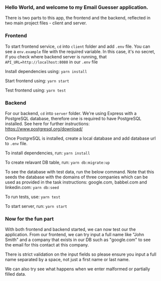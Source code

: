 ### Hello World, and welcome to my Email Guesser application.

There is two parts to this app, the frontend and the backend, reflected in two main project files - client and server.

### Frontend

To start frontend service, `cd` into `client` folder and add `.env` file. You can see a `env.example` file with the required variable. In this case, it's no secret, if you check where backend server is running, that `API_URL=http://localhost:8080` in our `.env` file

Install dependencies using:
`yarn install`

Start frontend using:
`yarn start`

Test frontend using:
`yarn test`

### Backend

For our backend, `cd` into `server` folder. We're using Express with a PostgreSQL database, therefore one is required to have PostgreSQL installed. See here for further instructions: https://www.postgresql.org/download/

Once PostgreSQL is installed, create a local database and add database url to `.env` file.

To install dependencies, run:
`yarn install`

To create relavant DB table, run:
`yarn db:migrate:up`

To see the database with test data, run the below command. Note that this seeds the database with the domains of three companies which can be used as provided in the task instructions: google.com, babbel.com and linkedin.com:
`yarn db:seed`

To run tests, use:
`yarn test`

To start server, run:
`yarn start`

### Now for the fun part

With both frontend and backend started, we can now test our the application. From our frontend, we can try input a full name like "John Smith" and a company that exists in our DB such as "google.com" to see the email for this contact at this company.

There is strict validation on the input fields so please ensure you input a full name separated by a space, not just a first name or last name. 

We can also try see what happens when we enter malformed or partially filled data. 